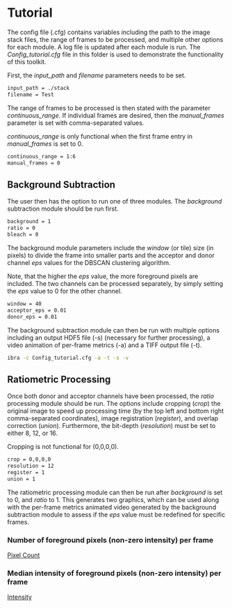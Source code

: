 # Tutorial

The config file (.cfg) contains variables including the path to the image stack files, the range of frames to be processed, and multiple other options for each module. A log file is updated after each module is run. The *Config_tutorial.cfg* file in this folder is used to demonstrate the functionality of this toolkit. 

First, the *input_path* and *filename* parameters needs to be set.
```txt
input_path = ./stack 
filename = Test
```

The range of frames to be processed is then stated with the parameter *continuous_range*. If individual frames are desired, then the *manual_frames* parameter is set with comma-separated values. 

*continuous_range* is only functional when the first frame entry in *manual_frames* is set to 0.
```txt
continuous_range = 1:6
manual_frames = 0
```

## Background Subtraction
The user then has the option to run one of three modules. The *background* subtraction module should be run first.
```txt
background = 1
ratio = 0
bleach = 0
```

The background module parameters include the *window* (or tile) size (in pixels) to divide the frame into smaller parts and the acceptor and donor channel *eps* values for the DBSCAN clustering algorithm.

Note, that the higher the *eps* value, the more foreground pixels are included. The two channels can be processed separately, by simply setting the *eps* value to 0 for the other channel.
```txt
window = 40
acceptor_eps = 0.01
donor_eps = 0.01 
```

The background subtraction module can then be run with multiple options including an output HDF5 file (-s) (necessary for further processing), a video animation of per-frame metrics (-a) and a TIFF output file (-t).
```bash
ibra -c Config_tutorial.cfg -a -t -s -v
```
## Ratiometric Processing
Once both donor and acceptor channels have been processed, the *ratio* processing module should be run. The options include cropping (*crop*) the original image to speed up processing time (by the top left and bottom right comma-separated coordinates), image registration (*register*), and overlap correction (*union*). Furthermore, the bit-depth (*resolution*) must be set to either 8, 12, or 16. 

Cropping is not functional for (0,0,0,0). 
```txt
crop = 0,0,0,0
resolution = 12
register = 1
union = 1
```

The ratiometric processing module can then be run after *background* is set to 0, and *ratio* to 1. This generates two graphics, which can be used along with the per-frame metrics animated video generated by the background subtraction module to assess if the *eps* value must be redefined for specific frames.

### Number of foreground pixels (non-zero intensity) per frame
[Pixel Count](images/Test_pixelcount.png)

### Median intensity of foreground pixels (non-zero intensity) per frame
[Intensity](images/Test_intensity_nonbleach.png)






